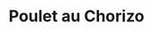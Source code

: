 ---
layout: recette
categories: [recettes]
hidden: true
lang: fr
sitemap: false
title: Poulet au Chorizo
type: sel
pour: pour 2 personnes
recettes:
  Classique:
    ingredients: 
      - nom: filets de poulet
        qte: 2
      - nom: chorizo
        qte: 1
      - nom: poivrons rouges
        qte: 2
      - nom: oignon
        qte: 1
      - nom: ail
        qte: 2
        unite: gousses
      - nom: crème liquide
        qte: 200
        unite: mL
      - nom: paprika
    etapes:
      - label: Préparation de la viande
        details:
          - Détailler les filets de poulet et le chorizo en lamelles
          - Les faire cuire jusqu'à coloration
          - Ajouter le paprika
          - Réserver 
      - label: Préparation des légumes
        details:
          - Émincer les poivrons, l'oignon et l'ail
          - Faire revenir les oignons avec les poivrons
          - Ajouter l'ail 
          - Ajouter le poulet et le chorizo
          - Ajouter la crème liquide
          - Goûter, ajuster si besoin (sel, piment, citron)
          - Laisser mijoter à semi-couvert à feu doux une dizaine de minutes
notes:
  - Plus la crème est grasse meilleur le plat sera
---